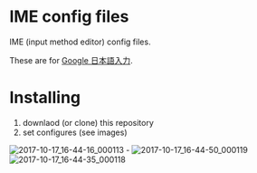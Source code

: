 # IME config files

IME (input method editor) config files.

These are for [Google 日本語入力](https://www.google.co.jp/intl/ja/ime/).

# Installing

1. downlaod (or clone) this repository
2. set configures (see images)

![2017-10-17_16-44-16_000113 -](https://user-images.githubusercontent.com/2140131/31652596-9fc9ff36-b35a-11e7-90e5-f63e8060cd0e.png)
![2017-10-17_16-44-50_000119](https://user-images.githubusercontent.com/2140131/31652600-a11fca96-b35a-11e7-8daa-11d986de082c.png)
![2017-10-17_16-44-35_000118](https://user-images.githubusercontent.com/2140131/31652601-a148e9b2-b35a-11e7-993b-30f2783f3182.png)
